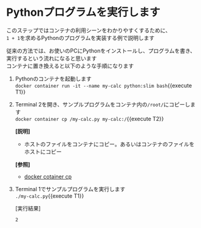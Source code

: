 # Pythonプログラムを実行します

このステップではコンテナの利用シーンをわかりやすくするために、<br/>
`1 + 1`を求めるPythonのプログラムを実装する例で説明します<br/>

従来の方法では、お使いのPCにPythonをインストールし、プログラムを書き、実行するという流れになると思います<br/>
コンテナに置き換えると以下のような手順になります<br/>

1. Pythonのコンテナを起動します<br/>
  `docker container run -it --name my-calc python:slim bash`{{execute T1}} <br/>

2. Terminal 2を開き、サンプルプログラムをコンテナ内の`/root/`にコピーします<br/>
  `docker container cp /my-calc.py my-calc:/`{{execute T2}} <br/>

    **[説明]**<br/>
      - ホストのファイルをコンテナにコピー。あるいはコンテナのファイルをホストにコピー

    **[参照]**<br/>
      - [docker cotainer cp](https://docs.docker.com/engine/reference/commandline/container_cp/)

3. Terminal 1でサンプルプログラムを実行します<br/>
  `./my-calc.py`{{execute T1}} <br/>

    [実行結果]<br/>

    ```shell
    2
    ```